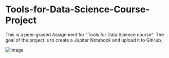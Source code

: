 # Tools-for-Data-Science-Course-Project
This is a peer-graded Assignment for "Tools for Data Science course".
The goal of the project is to create a Jupiter Notebook and upload it to GitHub.

![image](https://github.com/mbujac/Tools-for-Data-Science-Course-Project/assets/45013026/5b333970-a6f7-4d3d-ba27-965de6514438)

